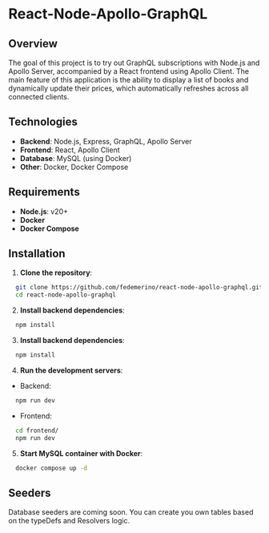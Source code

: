 # React-Node-Apollo-GraphQL

## Overview

The goal of this project is to try out GraphQL subscriptions with Node.js and Apollo Server, accompanied by a React frontend using Apollo Client. The main feature of this application is the ability to display a list of books and dynamically update their prices, which automatically refreshes across all connected clients.

## Technologies

- **Backend**: Node.js, Express, GraphQL, Apollo Server
- **Frontend**: React, Apollo Client
- **Database**: MySQL (using Docker)
- **Other**: Docker, Docker Compose

## Requirements

- **Node.js**: v20+
- **Docker**
- **Docker Compose**

## Installation

1. **Clone the repository**:
 ```bash
   git clone https://github.com/fedemerino/react-node-apollo-graphql.git
   cd react-node-apollo-graphql
```
2. **Install backend dependencies**:
 ```bash
   npm install
```
3. **Install backend dependencies**:
 ```bash
   npm install
```
4. **Run the development servers**:
- Backend:
 ```bash
   npm run dev
```
- Frontend:
 ```bash
   cd frontend/
   npm run dev
```
5. **Start MySQL container with Docker**:
 ```bash
   docker compose up -d
```

## Seeders

Database seeders are coming soon. You can create you own tables based on the typeDefs and Resolvers logic.